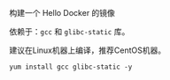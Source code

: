 构建一个 Hello Docker 的镜像

依赖于：`gcc` 和 `glibc-static` 库。

建议在Linux机器上编译，推荐CentOS机器。

```
yum install gcc glibc-static -y
```
